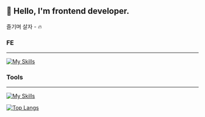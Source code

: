 ## 🤪 Hello,  I'm frontend developer.
즐기며 살자 - 🔥

### FE
<hr>

[![My Skills](https://skillicons.dev/icons?i=html,css,js,ts,react,nextjs,tailwind,styledcomponents,redux,vite,jest,vitest,grafana)](https://skillicons.dev)





### Tools
<hr>

[![My Skills](https://skillicons.dev/icons?i=figma,notion)](https://skillicons.dev)


[![Top Langs](https://github-readme-stats.vercel.app/api/top-langs/?username=MSbtff&layout=compact)](https://github.com/MSbtff/github-readme-stats)
